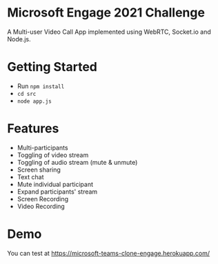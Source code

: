 # Microsoft Engage 2021 Challenge

A Multi-user Video Call App implemented using WebRTC, Socket.io and Node.js.

# Getting Started

- Run `npm install`
- `cd src`
- `node app.js`

# Features

- Multi-participants
- Toggling of video stream
- Toggling of audio stream (mute & unmute)
- Screen sharing
- Text chat
- Mute individual participant
- Expand participants' stream
- Screen Recording
- Video Recording

# Demo

You can test at https://microsoft-teams-clone-engage.herokuapp.com/
